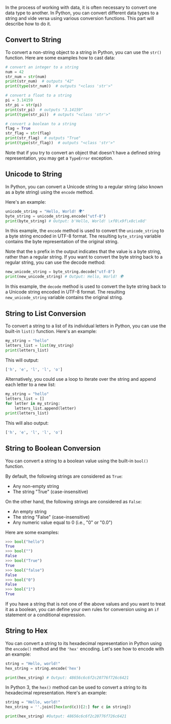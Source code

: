In the process of working with data, it is often necessary to convert one data type to another. In Python, you can convert different data types to a string and vide versa using various conversion functions. This part will describe how to do it.

## Convert to String

To convert a non-string object to a string in Python, you can use the `str()` function. Here are some examples how to cast data:

```python
# convert an integer to a string
num = 42
str_num = str(num)
print(str_num)  # outputs "42"
print(type(str_num))  # outputs "<class 'str'>"

# convert a float to a string
pi = 3.14159
str_pi = str(pi)
print(str_pi)  # outputs "3.14159"
print(type(str_pi))  # outputs "<class 'str'>"

# convert a boolean to a string
flag = True
str_flag = str(flag)
print(str_flag)  # outputs "True"
print(type(str_flag))  # outputs "<class 'str'>"
```

Note that if you try to convert an object that doesn't have a defined string representation, you may get a `TypeError` exception.

## Unicode to String

In Python, you can convert a Unicode string to a regular string (also known as a byte string) using the `encode` method.

Here's an example:

```python
unicode_string = "Hello, World! 🌍"
byte_string = unicode_string.encode("utf-8")
print(byte_string) # Output: b'Hello, World! \xf0\x9f\x8c\x8d'
```

In this example, the `encode` method is used to convert the `unicode_string` to a byte string encoded in UTF-8 format. The resulting `byte_string` variable contains the byte representation of the original string.

Note that the `b` prefix in the output indicates that the value is a byte string, rather than a regular string. If you want to convert the byte string back to a regular string, you can use the decode method:

```python
new_unicode_string = byte_string.decode("utf-8")
print(new_unicode_string) # Output: Hello, World! 🌍
```

In this example, the `decode` method is used to convert the byte string back to a Unicode string encoded in UTF-8 format. The resulting `new_unicode_string` variable contains the original string.

## String to List Conversion

To convert a string to a list of its individual letters in Python, you can use the built-in `list()` function. Here's an example:

```python
my_string = "hello"
letters_list = list(my_string)
print(letters_list)
```

This will output:

```python
['h', 'e', 'l', 'l', 'o']
```

Alternatively, you could use a loop to iterate over the string and append each letter to a new list:

```python
my_string = "hello"
letters_list = []
for letter in my_string:
    letters_list.append(letter)
print(letters_list)
```

This will also output:

```python
['h', 'e', 'l', 'l', 'o']
```

## String to Boolean Conversion

You can convert a string to a boolean value using the built-in `bool()` function.

By default, the following strings are considered as `True`:

- Any non-empty string
- The string "True" (case-insensitive)

On the other hand, the following strings are considered as `False`:

- An empty string
- The string "False" (case-insensitive)
- Any numeric value equal to 0 (i.e., "0" or "0.0")

Here are some examples:

```python
>>> bool("hello")
True
>>> bool("")
False
>>> bool("True")
True
>>> bool("false")
False
>>> bool("0")
False
>>> bool("1")
True
```

If you have a string that is not one of the above values and you want to treat it as a boolean, you can define your own rules for conversion using an `if` statement or a conditional expression.

## String to Hex

You can convert a string to its hexadecimal representation in Python using the `encode()` method and the `'hex'` encoding. Let's see how to encode with an example:

```python
string = "Hello, world!"
hex_string = string.encode('hex')

print(hex_string) # Output: 48656c6c6f2c20776f726c6421
```

In Python 3, the `hex()` method can be used to convert a string to its hexadecimal representation. Here's an example:

```python
string = "Hello, world!"
hex_string = ''.join([hex(ord(c))[2:] for c in string])

print(hex_string) #Output: 48656c6c6f2c20776f726c6421
```
